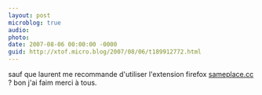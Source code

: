 ```yaml
---
layout: post
microblog: true
audio: 
photo: 
date: 2007-08-06 00:00:00 -0000
guid: http://xtof.micro.blog/2007/08/06/t189912772.html
---
```

sauf que laurent me recommande d'utiliser l'extension firefox [sameplace.cc](http://sameplace.cc) ? bon j'ai faim merci à tous.
